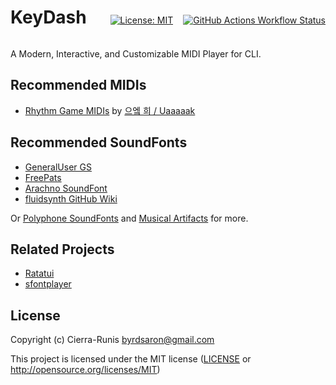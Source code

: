 <div style="display: flex; align-items: baseline; width: 100%; justify-content: space-between">

<h1>KeyDash</h1>

<div style="display: flex; align-items: center; justify-content: end; gap: 1rem; flex-wrap: wrap;">

[![License: MIT](https://img.shields.io/badge/License-MIT-yellow.svg)](https://opensource.org/licenses/MIT)

[![GitHub Actions Workflow Status](https://img.shields.io/github/actions/workflow/status/Cierra-Runis/key-dash/ci.yml)](https://github.com/Cierra-Runis/key-dash/actions/workflows/ci.yml)

</div>

</div>

A Modern, Interactive, and Customizable MIDI Player for CLI.

<!-- ## Features

## Installation

### Using Cargo

```bashE
cargo install key-dash
```

### Using Package Manager

```bash
# Homebrew (macOS)
brew install key-dash
``` -->

## Recommended MIDIs

- [Rhythm Game MIDIs](http://bit.ly/3oNhYpC) by [으엨 희 / Uaaaaak](https://www.youtube.com/@uaaaaak5622)

## Recommended SoundFonts

- [GeneralUser GS](https://schristiancollins.com/generaluser.php)
- [FreePats](https://freepats.zenvoid.org/index.html)
- [Arachno SoundFont](https://www.arachnosoft.com/main/soundfont.php)
- [fluidsynth GitHub Wiki](https://github.com/FluidSynth/fluidsynth/wiki/SoundFont)

Or [Polyphone SoundFonts](https://www.polyphone.io/en/soundfonts) and [Musical Artifacts](https://musical-artifacts.com/artifacts?formats=sf2) for more.

## Related Projects

- [Ratatui](https://ratatui.rs)
- [sfontplayer](https://github.com/sevonj/sfontplayer)

## License

Copyright (c) Cierra-Runis <byrdsaron@gmail.com>

This project is licensed under the MIT license ([LICENSE] or <http://opensource.org/licenses/MIT>)

[LICENSE]: ./LICENSE
